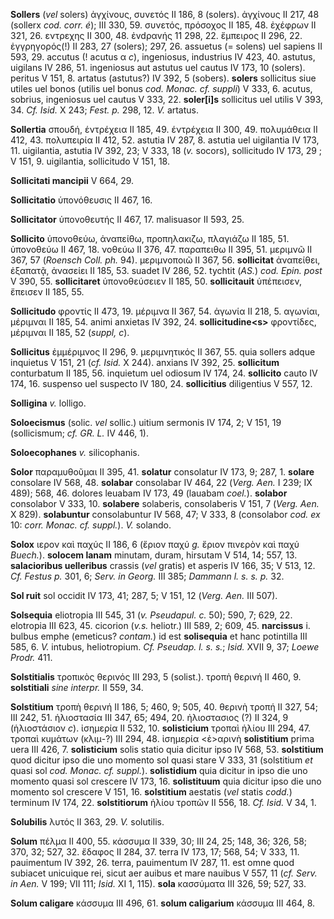 **Sollers** (*vel* solers) ἀγχίνους, συνετός II 186, 8 (solers).
ἀγχίνους II 217, 48 (sollerx *cod. corr. é*); III 330, 59. συνετός,
πρόσοχος II 185, 48. ἐχέφρων II 321, 26. εντρεχης II 300, 48. ἐvdραvής
11 298, 22. ἔμπειρος II 296, 22. ἐγγρηγορός(!) II 283, 27 (solers); 297,
26. assuetus (= solens) uel sapiens II 593, 29. accutus (! acutus α
*c*), ingeniosus, industrius IV 423, 40. astutus, uigilans IV 286, 51.
ingeniosus aut astutus uel cautus IV 173, 10 (solers). peritus V 151, 8.
artatus (astutus?) IV 392, 5 (sobers). **solers** sollicitus siue utiles
uel bonos (utilis uel bonus *cod. Monac. cf. suppli*) V 333, 6. acutus,
sobrius, ingeniosus uel cautus V 333, 22. **soler[i]s** sollicitus uel
utilis V 393, 34. *Cf. Isid.* X 243; *Fest. p.* 298, 12. *V.* artatus.

**Sollertia** σπουδή, έντρέχεια II 185, 49. έντρέχεια II 300, 49.
πολυμάθεια II 412, 43. πολυπειρία II 412, 52. astutia IV 287, 8. astutia
uel uigilantia IV 173, 11. uigilantia, astutia IV 392, 23; V 333, 18
(*v.* socors), sollicitudo IV 173, 29 ; V 151, 9. uigilantia,
sollicitudo V 151, 18.

**Sollicitati mancipii** V 664, 29.

**Sollicitatio** ὑπονόθευσις II 467, 16.

**Sollicitator** ὑπονοθευτής II 467, 17. malisuasor II 593, 25.

**Sollicito** ὑπονοθεύω, ἀναπείθω, προπηλακιζω, πλαγιάζω II 185, 51.
ὑπονοθεύω II 467, 18. νοθεύω II 376, 47. παραπειθω II 395, 51. μεριμνῶ
II 367, 57 (*Roensch Coll. ph.* 94). μεριμνοποιῶ II 367, 56.
**sollicitat** ἀναπείθει, ἐξαπατᾷ, ἀνασείει II 185, 53. suadet IV 286,
52. tychtit (*AS.*) *cod. Epin. post* V 390, 55. **sollicitaret**
ὑπονοθεύσειεν II 185, 50. **sollicitauit** ὑπέπεισεν, ἔπεισεν II 185,
55.

**Sollicitudo** φροντίς II 473, 19. μέριμνα II 367, 54. ἀγωνία II 218,
5. αγωνίαι, μέριμναι II 185, 54. animi anxietas IV 392, 24.
**sollicitudine\<s\>** φροντίδες, μέριμναι II 185, 52 (*suppl, c*).

**Sollicitus** ἐμμέριμνος II 296, 9. μεριμνητικός II 367, 55. quia
sollers adque inquietus V 151, 21 (*cf. Isid.* X 244). anxians IV 392,
25. **sollicitum** conturbatum II 185, 56. inquietum uel odiosum IV 174,
24. **sollicito** cauto IV 174, 16. suspenso uel suspecto IV 180, 24.
**sollicitius** diligentius V 557, 12.

**Solligina** *v.* lolligo.

**Soloecismus** (solic. *vel* sollic.) uitium sermonis IV 174, 2; V 151,
19 (sollicismum; *cf. GR. L.* IV 446, 1).

**Soloecophanes** *v.* silicophanis.

**Solor** παραμυθοῦμαι II 395, 41. **solatur** consolatur IV 173, 9;
287, 1. **solare** consolare IV 568, 48. **solabar** consolabar IV 464,
22 (*Verg. Aen.* I 239; IX 489); 568, 46. dolores leuabam IV 173, 49
(lauabam *coel.*). **solabor** consolabor V 333, 10. **solabere**
solaberis, consolaberis V 151, 7 (*Verg. Aen.* X 829). **solabuntur**
consolabuntur IV 568, 47; V 333, 8 (consolabor *cod. ex* 10: *corr.
Monac. cf. suppl.*). *V.* solando.

**Solox** ιερον καὶ παχύς II 186, 6 (ἔριον παχύ *g.* ἔριον πινερὸν καὶ
παχύ *Buech.*). **solocem lanam** minutam, duram, hirsutam V 514, 14;
557, 13. **salacioribus uelleribus** crassis (*vel* gratis) et asperis
IV 166, 35; V 513, 12. *Cf. Festus p.* 301, 6; *Serv. in Georg.* III
385; *Dammann l. s. s. p.* 32.

**Sol ruit** sol occidit IV 173, 41; 287, 5; V 151, 12 (*Verg. Aen.*
III 507).

**Solsequia** eliotropia III 545, 31 (*v. Pseudapul. c.* 50); 590, 7;
629, 22. elotropia III 623, 45. cicorion (*v.s.* heliotr.) III 589, 2;
609, 45. **narcissus** i. bulbus emphe (emeticus? *contam.*) id est
**solisequia** et hanc potintilla III 585, 6. *V.* intubus,
heliotropium. *Cf. Pseudap. l. s. s.*; *Isid.* XVII 9, 37; *Loewe
Prodr.* 411.

**Solstitialis** τροπικὸς θερινός III 293, 5 (solist.). τροπὴ θερινή II
460, 9. **solstitiali** *sine interpr.* II 559, 34.

**Solstitium** τροπὴ θερινή II 186, 5; 460, 9; 505, 40. θερινὴ τροπή II
327, 54; III 242, 51. ἡλιοστασία III 347, 65; 494, 20. ἡλιοστασιος (?)
II 324, 9 (ἡλιοστάσιον *c*). ἰσημερία II 532, 10. **solisticium** τροπαὶ
ἡλίου III 294, 47. τροπαὶ κυμάτων (κλιμ-?) III 294, 48. ἰσημερία
\<ἐ\>αρινὴ **solistitium** prima uera III 426, 7. **solisticium** solis
statio quia dicitur ipso IV 568, 53. **solstitium** quod dicitur ipso
die uno momento sol quasi stare V 333, 31 (solstitium *et* quasi sol
*cod. Monac. cf. suppl.*). **solistidium** quia dicitur in ipso die uno
momento quasi sol crescere IV 173, 16. **solistituum** quia dicitur ipso
die uno momento sol crescere V 151, 16. **solstitium** aestatis (*vel*
statis *codd.*) terminum IV 174, 22. **solstitiorum** ἡλίου τροπῶν II
556, 18. *Cf. Isid.* V 34, 1.

**Solubilis** λυτός II 363, 29. *V.* solutilis.

**Solum** πέλμα II 400, 55. κάσσυμα II 339, 30; III 24, 25; 148, 36;
326, 58; 370, 32; 527, 32. ἔδαφος II 284, 37. terra IV 173, 17; 568, 54;
V 333, 11. pauimentum IV 392, 26. terra, pauimentum IV 287, 11. est omne
quod subiacet unicuique rei, sicut aer auibus et mare nauibus V 557, 11
(*cf. Serv. in Aen.* V 199; VII 111; *Isid.* XI 1, 115). **sola**
κασσύματα III 326, 59; 527, 33.

**Solum caligare** κάσσυμα III 496, 61. **solum caligarium** κάσσυμα III
464, 8.
